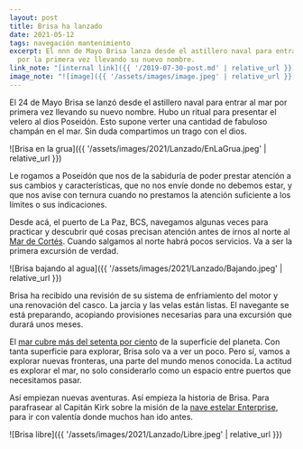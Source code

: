 ```yaml
---
layout: post
title: Brisa ha lanzado
date: 2021-05-12
tags: navegación mantenimiento
excerpt: El nnn de Mayo Brisa lanza desde el astillero naval para entrar al mar
  por la primera vez llevando su nuevo nombre.
link_note: "[internal link]({{ '/2019-07-30-post.md' | relative_url }})"
image_note: "![image]({{ '/assets/images/image.jpeg' | relative_url }})"
---
```


El 24 de Mayo Brisa se lanzó desde el astillero naval para entrar al mar por
primera vez llevando su nuevo nombre. Hubo un ritual para presentar el velero
al dios Poseidón. Esto supone verter una cantidad de fabuloso champán en el
mar. Sin duda compartimos un trago con el dios.

![Brisa en la grua]({{ '/assets/images/2021/Lanzado/EnLaGrua.jpeg' | relative_url }})

Le rogamos a Poseidón que nos de la sabiduría de poder prestar atención a sus
cambios y características, que no nos envíe donde no debemos estar, y que nos
avise con ternura cuando no prestamos la atención suficiente a los límites o
sus indicaciones.

Desde acá, el puerto de La Paz, BCS, navegamos algunas veces para practicar y
descubrir qué cosas precisan atención antes de irnos al norte al [Mar de
Cortés][Cortés]. Cuando salgamos al norte habrá pocos servicios. Va a ser la
primera excursión de verdad.

![Brisa bajando al agua]({{ '/assets/images/2021/Lanzado/Bajando.jpeg' | relative_url }})

Brisa ha recibido una revisión de su sistema de enfriamiento del motor y una
renovación del casco. La jarcia y las velas están listas.  El navegante se está
preparando, acopiando provisiones necesarias para una excursión que durará unos
meses.

El [mar cubre más del setenta por ciento][mar] de la superficie del planeta.
Con tanta superficie para explorar, Brisa solo va a ver un poco. Pero sí, vamos
a explorar nuevas fronteras, una parte del mundo menos conocida.  La actitud es
explorar el mar, no solo considerarlo como un espacio entre puertos que
necesitamos pasar.

Así empiezan nuevas aventuras. Así empieza la historia de Brisa. Para
parafrasear al Capitán Kirk sobre la misión de la [nave estelar
Enterprise][Enterprise], para ir con valentía  donde muchos han ido antes.

![Brisa libre]({{ '/assets/images/2021/Lanzado/Libre.jpeg' | relative_url }})

[Cortés]: https://es.wikipedia.org/wiki/Golfo_de_California "Mar de Cortés"
[mar]: https://es.wikipedia.org/wiki/Mar "Los océanos de la tierra"
[Enterprise]: https://es.wikipedia.org/wiki/Enterprise#NCC-1701
  "para ir con valentía donde nadie ha ido antes"

